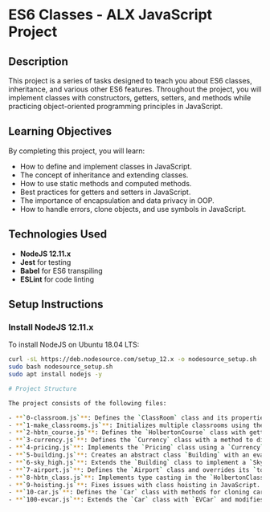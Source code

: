 # ES6 Classes - ALX JavaScript Project

## Description
This project is a series of tasks designed to teach you about ES6 classes, inheritance, and various other ES6 features. Throughout the project, you will implement classes with constructors, getters, setters, and methods while practicing object-oriented programming principles in JavaScript.

## Learning Objectives
By completing this project, you will learn:
- How to define and implement classes in JavaScript.
- The concept of inheritance and extending classes.
- How to use static methods and computed methods.
- Best practices for getters and setters in JavaScript.
- The importance of encapsulation and data privacy in OOP.
- How to handle errors, clone objects, and use symbols in JavaScript.

## Technologies Used
- **NodeJS 12.11.x**
- **Jest** for testing
- **Babel** for ES6 transpiling
- **ESLint** for code linting

## Setup Instructions

### Install NodeJS 12.11.x
To install NodeJS on Ubuntu 18.04 LTS:
```bash
curl -sL https://deb.nodesource.com/setup_12.x -o nodesource_setup.sh
sudo bash nodesource_setup.sh
sudo apt install nodejs -y

# Project Structure

The project consists of the following files:

- **`0-classroom.js`**: Defines the `ClassRoom` class and its properties.
- **`1-make_classrooms.js`**: Initializes multiple classrooms using the `ClassRoom` class.
- **`2-hbtn_course.js`**: Defines the `HolbertonCourse` class with getters and setters for course properties.
- **`3-currency.js`**: Defines the `Currency` class with a method to display currency details.
- **`4-pricing.js`**: Implements the `Pricing` class using a `Currency` object and methods to calculate prices.
- **`5-building.js`**: Creates an abstract class `Building` with an evacuation message method.
- **`6-sky_high.js`**: Extends the `Building` class to implement a `SkyHighBuilding` class.
- **`7-airport.js`**: Defines the `Airport` class and overrides its `toString` method.
- **`8-hbtn_class.js`**: Implements type casting in the `HolbertonClass` class.
- **`9-hoisting.js`**: Fixes issues with class hoisting in JavaScript.
- **`10-car.js`**: Defines the `Car` class with methods for cloning car objects.
- **`100-evcar.js`**: Extends the `Car` class with `EVCar` and modifies the cloning method.

